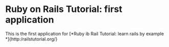 # Ruby on Rails Tutorial: first application

This is the first application for
[*Ruby ib Rail Tutorial: learn rails by example *]{http:/railstutorial.org/}
